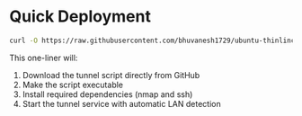 # Quick Deployment

```bash
curl -O https://raw.githubusercontent.com/bhuvanesh1729/ubuntu-thinlinc-tunneling/main/tunnel.sh && chmod +x tunnel.sh && ./tunnel.sh install && ./tunnel.sh on
```

This one-liner will:
1. Download the tunnel script directly from GitHub
2. Make the script executable
3. Install required dependencies (nmap and ssh)
4. Start the tunnel service with automatic LAN detection
